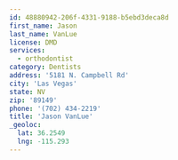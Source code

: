 ```yaml
---
id: 48880942-206f-4331-9188-b5ebd3deca8d
first_name: Jason
last_name: VanLue
license: DMD
services:
  - orthodontist
category: Dentists
address: '5181 N. Campbell Rd'
city: 'Las Vegas'
state: NV
zip: '89149'
phone: '(702) 434-2219'
title: 'Jason VanLue'
_geoloc:
  lat: 36.2549
  lng: -115.293
---
```

